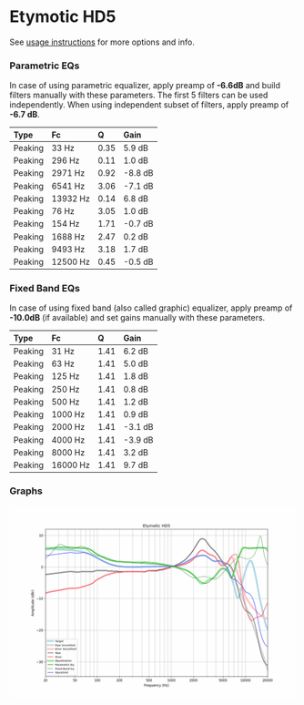 # Etymotic HD5
See [usage instructions](https://github.com/jaakkopasanen/AutoEq#usage) for more options and info.

### Parametric EQs
In case of using parametric equalizer, apply preamp of **-6.6dB** and build filters manually
with these parameters. The first 5 filters can be used independently.
When using independent subset of filters, apply preamp of **-6.7 dB**.

| Type    | Fc       |    Q | Gain    |
|:--------|:---------|:-----|:--------|
| Peaking | 33 Hz    | 0.35 | 5.9 dB  |
| Peaking | 296 Hz   | 0.11 | 1.0 dB  |
| Peaking | 2971 Hz  | 0.92 | -8.8 dB |
| Peaking | 6541 Hz  | 3.06 | -7.1 dB |
| Peaking | 13932 Hz | 0.14 | 6.8 dB  |
| Peaking | 76 Hz    | 3.05 | 1.0 dB  |
| Peaking | 154 Hz   | 1.71 | -0.7 dB |
| Peaking | 1688 Hz  | 2.47 | 0.2 dB  |
| Peaking | 9493 Hz  | 3.18 | 1.7 dB  |
| Peaking | 12500 Hz | 0.45 | -0.5 dB |

### Fixed Band EQs
In case of using fixed band (also called graphic) equalizer, apply preamp of **-10.0dB**
(if available) and set gains manually with these parameters.

| Type    | Fc       |    Q | Gain    |
|:--------|:---------|:-----|:--------|
| Peaking | 31 Hz    | 1.41 | 6.2 dB  |
| Peaking | 63 Hz    | 1.41 | 5.0 dB  |
| Peaking | 125 Hz   | 1.41 | 1.8 dB  |
| Peaking | 250 Hz   | 1.41 | 0.8 dB  |
| Peaking | 500 Hz   | 1.41 | 1.2 dB  |
| Peaking | 1000 Hz  | 1.41 | 0.9 dB  |
| Peaking | 2000 Hz  | 1.41 | -3.1 dB |
| Peaking | 4000 Hz  | 1.41 | -3.9 dB |
| Peaking | 8000 Hz  | 1.41 | 3.2 dB  |
| Peaking | 16000 Hz | 1.41 | 9.7 dB  |

### Graphs
![](./Etymotic%20HD5.png)